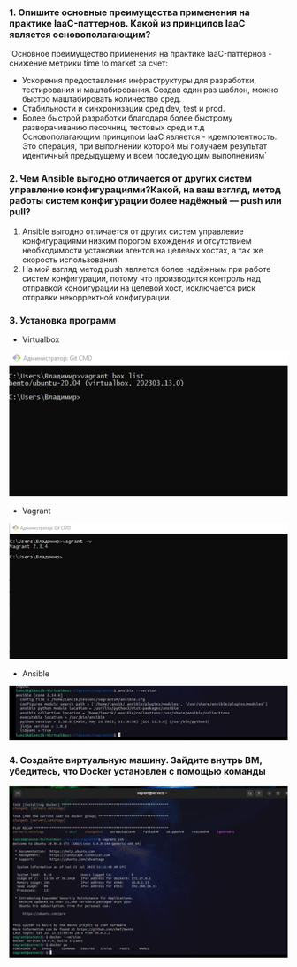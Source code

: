 ### 1. Опишите основные преимущества применения на практике IaaC-паттернов. Какой из принципов IaaC является основополагающим?

`Основное преимущество применения на практике IaaC-паттернов - снижение метрики time to market за счет:
- Ускорения предоставления инфраструктуры для разработки, тестирования и маштабирования. Создав один раз шаблон, можно быстро маштабировать количество сред.
- Стабильности и синхронизации сред dev, test и prod.
- Более быстрой разработки благодаря более быстрому разворачиванию песочниц, тестовых сред и т.д
`
`Основополагающим принципом IaaC является - идемпотентность. Это операция, при выполнении которой мы получаем результат идентичный предыдущему и всем последующим выполнениям`

### 2. Чем Ansible выгодно отличается от других систем управление конфигурациями?Какой, на ваш взгляд, метод работы систем конфигурации более надёжный — push или pull?

1. Ansible выгодно отличается от других систем управление конфигурациями низким порогом вхождения и отсутствием необходимости установки агентов на целевых хостах, а так же скорость использования.
2. На мой взгляд метод push является более надёжным при работе систем конфигурации, потому что производится контроль над отправкой конфигурации на целевой хост, исключается риск отправки некорректной конфигурации.

### 3. Установка программ

- Virtualbox

![Скриншот](/05-virt-02-iaac/images/VB.jpg)

- Vagrant

![Скриншот](/05-virt-02-iaac/images/vagrant.jpg)

- Ansible

![Скриншот](/05-virt-02-iaac/images/ansible.jpg)

### 4. Создайте виртуальную машину. Зайдите внутрь ВМ, убедитесь, что Docker установлен с помощью команды

![Скриншот](/05-virt-02-iaac/images/docker.jpg)



